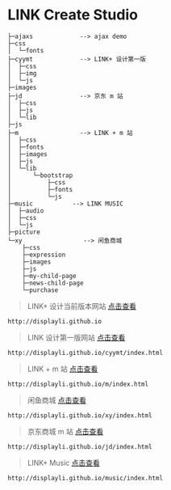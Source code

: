 # LINK Create Studio

```
├─ajaxs             --> ajax demo
├─css
│  └─fonts
├─cyymt             --> LINK+ 设计第一版
│  ├─css
│  ├─img
│  └─js
├─images
├─jd                --> 京东 m 站
│  ├─css
│  ├─js
│  └─lib
├─js
├─m                 --> LINK + m 站
│  ├─css
│  ├─fonts
│  ├─images
│  ├─js
│  └─lib
│      └─bootstrap
│          ├─css
│          ├─fonts
│          └─js
├─music           --> LINK MUSIC
│  ├─audio
│  ├─css
│  └─js
├─picture
└─xy                 --> 闲鱼商城
    ├─css
    ├─expression
    ├─images
    ├─js
    ├─my-child-page
    ├─news-child-page
    └─purchase
```


> LINK+ 设计当前版本网站  <a href="http://displayli.github.io">点击查看</a>
 ```
 http://displayli.github.io
 ```
 
> LINK 设计第一版网站  <a href="http://displayli.github.io/cyymt/index.html">点击查看</a>
 ```
 http://displayli.github.io/cyymt/index.html
 ```
 
 > LINK + m 站  <a href="http://displayli.github.io/m/index.html">点击查看</a>
 ```
 http://displayli.github.io/m/index.html
 ```
 
> 闲鱼商城   <a href="http://displayli.github.io/xy/index.html">点击查看</a>
 ```
 http://displayli.github.io/xy/index.html
 ```
 
> 京东商城 m 站   <a href="http://displayli.github.io/jd/index.html">点击查看</a>
 ```
 http://displayli.github.io/jd/index.html
 ```
 
> LINK+ Music  <a href="http://displayli.github.io/music/index.html">点击查看</a>
 ```
 http://displayli.github.io/music/index.html
 ```
